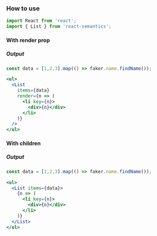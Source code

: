 ### How to use

```jsx static
import React from 'react';
import { List } from 'react-semantics';
```

#### With render prop
##### Output

```jsx
const data = [1,2,3].map(() => faker.name.findName());

<ul>
  <List 
    items={data}
    render={n => (
      <li key={n}>
        <div>{n}</div>
      </li>
    )}
  />
</ul>
```

#### With children
##### Output

```jsx
const data = [1,2,3].map(() => faker.name.findName());

<ul>
  <List items={data}>
    {n => (
      <li key={n}>
        <div>{n}</div>
      </li>
    )}
  </List>
</ul>
```
